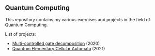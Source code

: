## Quantum Computing

This repository contains my various exercises and projects in the field of Quantum Computing.

List of projects:
* [Multi-controlled gate decomposition](mc_gate_decomposition/Multi-controlled%20gate%20decomposition.ipynb) (2020)
* [Quantum Elementary Cellular Automata](cellular_automata/README.md) (2021)